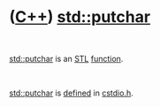 



 

 

 

 

 

([C++](Cpp.htm)) [std::putchar](CppPutchar.htm)
===============================================

 

[std::putchar](CppPutchar.htm) is an [STL](CppStl.htm)
[function](CppFunction.htm).

 

[std::putchar](CppPutchar.htm) is [defined](CppDefinition.htm) in
[cstdio.h](CppCstdioH.htm).

 

 

 

 

 





 



